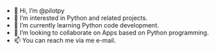 - 👋 Hi, I’m @pilotpy
- 👀 I’m interested in Python and related projects.
- 🌱 I’m currently learning Python code development.
- 💞️ I’m looking to collaborate on Apps based on Python programming.
- 📫 You can reach me via me e-mail.

<!---
pilotpy/pilotpy is a ✨ special ✨ repository because its `README.md` (this file) appears on your GitHub profile.
You can click the Preview link to take a look at your changes.
--->
